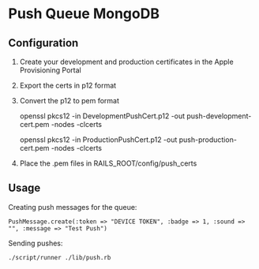 # Push Queue MongoDB

## Configuration

1. Create your development and production certificates in the Apple Provisioning Portal

2. Export the certs in p12 format

3. Convert the p12 to pem format

    openssl pkcs12 -in DevelopmentPushCert.p12 -out push-development-cert.pem -nodes -clcerts
    
    openssl pkcs12 -in ProductionPushCert.p12 -out push-production-cert.pem -nodes -clcerts

4. Place the .pem files in RAILS_ROOT/config/push_certs

## Usage

Creating push messages for the queue:

    PushMessage.create(:token => "DEVICE TOKEN", :badge => 1, :sound => "", :message => "Test Push")

Sending pushes:

    ./script/runner ./lib/push.rb

